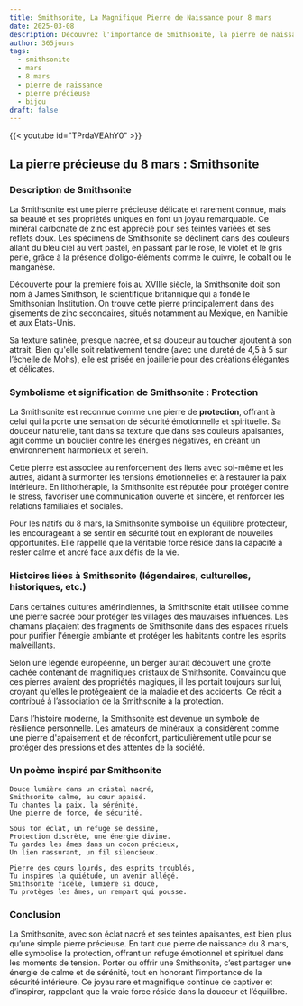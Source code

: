 ```yaml
---
title: Smithsonite, La Magnifique Pierre de Naissance pour 8 mars
date: 2025-03-08
description: Découvrez l'importance de Smithsonite, la pierre de naissance du 8 mars qui symbolise Protection. Laissez sa beauté et sa signification illuminer votre journée.
author: 365jours
tags:
  - smithsonite
  - mars
  - 8 mars
  - pierre de naissance
  - pierre précieuse
  - bijou
draft: false
---
```


{{< youtube id="TPrdaVEAhY0" >}}

## La pierre précieuse du 8 mars : Smithsonite

### Description de Smithsonite

La Smithsonite est une pierre précieuse délicate et rarement connue, mais sa beauté et ses propriétés uniques en font un joyau remarquable. Ce minéral carbonate de zinc est apprécié pour ses teintes variées et ses reflets doux. Les spécimens de Smithsonite se déclinent dans des couleurs allant du bleu ciel au vert pastel, en passant par le rose, le violet et le gris perle, grâce à la présence d’oligo-éléments comme le cuivre, le cobalt ou le manganèse.

Découverte pour la première fois au XVIIIe siècle, la Smithsonite doit son nom à James Smithson, le scientifique britannique qui a fondé le Smithsonian Institution. On trouve cette pierre principalement dans des gisements de zinc secondaires, situés notamment au Mexique, en Namibie et aux États-Unis.

Sa texture satinée, presque nacrée, et sa douceur au toucher ajoutent à son attrait. Bien qu'elle soit relativement tendre (avec une dureté de 4,5 à 5 sur l’échelle de Mohs), elle est prisée en joaillerie pour des créations élégantes et délicates.

### Symbolisme et signification de Smithsonite : Protection

La Smithsonite est reconnue comme une pierre de **protection**, offrant à celui qui la porte une sensation de sécurité émotionnelle et spirituelle. Sa douceur naturelle, tant dans sa texture que dans ses couleurs apaisantes, agit comme un bouclier contre les énergies négatives, en créant un environnement harmonieux et serein.

Cette pierre est associée au renforcement des liens avec soi-même et les autres, aidant à surmonter les tensions émotionnelles et à restaurer la paix intérieure. En lithothérapie, la Smithsonite est réputée pour protéger contre le stress, favoriser une communication ouverte et sincère, et renforcer les relations familiales et sociales.

Pour les natifs du 8 mars, la Smithsonite symbolise un équilibre protecteur, les encourageant à se sentir en sécurité tout en explorant de nouvelles opportunités. Elle rappelle que la véritable force réside dans la capacité à rester calme et ancré face aux défis de la vie.

### Histoires liées à Smithsonite (légendaires, culturelles, historiques, etc.)

Dans certaines cultures amérindiennes, la Smithsonite était utilisée comme une pierre sacrée pour protéger les villages des mauvaises influences. Les chamans plaçaient des fragments de Smithsonite dans des espaces rituels pour purifier l'énergie ambiante et protéger les habitants contre les esprits malveillants.

Selon une légende européenne, un berger aurait découvert une grotte cachée contenant de magnifiques cristaux de Smithsonite. Convaincu que ces pierres avaient des propriétés magiques, il les portait toujours sur lui, croyant qu'elles le protégeaient de la maladie et des accidents. Ce récit a contribué à l’association de la Smithsonite à la protection.

Dans l’histoire moderne, la Smithsonite est devenue un symbole de résilience personnelle. Les amateurs de minéraux la considèrent comme une pierre d'apaisement et de réconfort, particulièrement utile pour se protéger des pressions et des attentes de la société.

### Un poème inspiré par Smithsonite

```
Douce lumière dans un cristal nacré,  
Smithsonite calme, au cœur apaisé.  
Tu chantes la paix, la sérénité,  
Une pierre de force, de sécurité.

Sous ton éclat, un refuge se dessine,  
Protection discrète, une énergie divine.  
Tu gardes les âmes dans un cocon précieux,  
Un lien rassurant, un fil silencieux.

Pierre des cœurs lourds, des esprits troublés,  
Tu inspires la quiétude, un avenir allégé.  
Smithsonite fidèle, lumière si douce,  
Tu protèges les âmes, un rempart qui pousse.  
```

### Conclusion

La Smithsonite, avec son éclat nacré et ses teintes apaisantes, est bien plus qu’une simple pierre précieuse. En tant que pierre de naissance du 8 mars, elle symbolise la protection, offrant un refuge émotionnel et spirituel dans les moments de tension. Porter ou offrir une Smithsonite, c’est partager une énergie de calme et de sérénité, tout en honorant l’importance de la sécurité intérieure. Ce joyau rare et magnifique continue de captiver et d’inspirer, rappelant que la vraie force réside dans la douceur et l’équilibre.